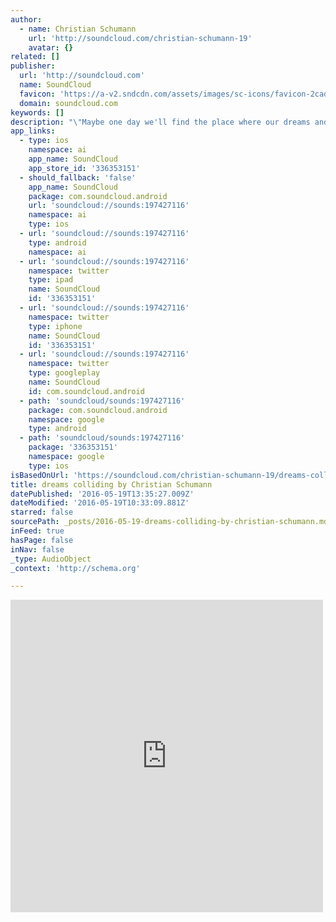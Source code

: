 ```yaml
---
author:
  - name: Christian Schumann
    url: 'http://soundcloud.com/christian-schumann-19'
    avatar: {}
related: []
publisher:
  url: 'http://soundcloud.com'
  name: SoundCloud
  favicon: 'https://a-v2.sndcdn.com/assets/images/sc-icons/favicon-2cadd14b.ico'
  domain: soundcloud.com
keywords: []
description: "\"Maybe one day we'll find the place where our dreams and reality collide.\""
app_links:
  - type: ios
    namespace: ai
    app_name: SoundCloud
    app_store_id: '336353151'
  - should_fallback: 'false'
    app_name: SoundCloud
    package: com.soundcloud.android
    url: 'soundcloud://sounds:197427116'
    namespace: ai
    type: ios
  - url: 'soundcloud://sounds:197427116'
    type: android
    namespace: ai
  - url: 'soundcloud://sounds:197427116'
    namespace: twitter
    type: ipad
    name: SoundCloud
    id: '336353151'
  - url: 'soundcloud://sounds:197427116'
    namespace: twitter
    type: iphone
    name: SoundCloud
    id: '336353151'
  - url: 'soundcloud://sounds:197427116'
    namespace: twitter
    type: googleplay
    name: SoundCloud
    id: com.soundcloud.android
  - path: 'soundcloud/sounds:197427116'
    package: com.soundcloud.android
    namespace: google
    type: android
  - path: 'soundcloud/sounds:197427116'
    package: '336353151'
    namespace: google
    type: ios
isBasedOnUrl: 'https://soundcloud.com/christian-schumann-19/dreams-colliding'
title: dreams colliding by Christian Schumann
datePublished: '2016-05-19T13:35:27.009Z'
dateModified: '2016-05-19T10:33:09.881Z'
starred: false
sourcePath: _posts/2016-05-19-dreams-colliding-by-christian-schumann.md
inFeed: true
hasPage: false
inNav: false
_type: AudioObject
_context: 'http://schema.org'

---
```

<iframe src="https://cdn.embedly.com/widgets/media.html?src=https%3A%2F%2Fw.soundcloud.com%2Fplayer%2F%3Fvisual%3Dtrue%26url%3Dhttp%253A%252F%252Fapi.soundcloud.com%252Ftracks%252F197427116%26show_artwork%3Dtrue&amp;url=https%3A%2F%2Fsoundcloud.com%2Fchristian-schumann-19%2Fdreams-colliding&amp;image=http%3A%2F%2Fi1.sndcdn.com%2Fartworks-000111695372-u54aru-t500x500.jpg&amp;key=b7d04c9b404c499eba89ee7072e1c4f7&amp;type=text%2Fhtml&amp;schema=soundcloud" width="500" height="500" scrolling="no" frameborder="0" allowfullscreen="" style=""></iframe>